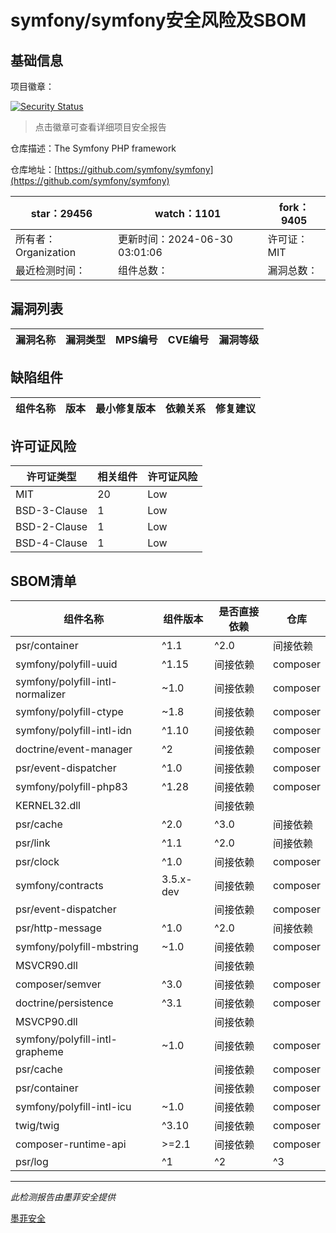 # symfony/symfony安全风险及SBOM

## 基础信息

项目徽章：

[![Security Status](https://www.murphysec.com/platform3/v31/badge/1807135690451873792.svg)](https://www.murphysec.com/console/report/1691516035264176128/1807135690451873792)

> 点击徽章可查看详细项目安全报告

仓库描述：The Symfony PHP framework

仓库地址：[https://github.com/symfony/symfony](https://github.com/symfony/symfony)

| star：29456 | watch：1101 | fork：9405 |
| ----------- | -------------- | ------------ |
| 所有者：Organization | 更新时间：2024-06-30 03:01:06 | 许可证：MIT |
| 最近检测时间： | 组件总数： | 漏洞总数： |




## 漏洞列表

| 漏洞名称 | 漏洞类型 | MPS编号 | CVE编号 | 漏洞等级 |
| ------- | ------ | ------- | ------ | ----- |





## 缺陷组件

| 组件名称 | 版本 | 最小修复版本 | 依赖关系 | 修复建议 |
| -------- | ---- | ------------ | -------- | -------- |





## 许可证风险

| 许可证类型 | 相关组件 | 许可证风险 |
| ---------- | -------- | ---------- |
|MIT|20|Low|
|BSD-3-Clause|1|Low|
|BSD-2-Clause|1|Low|
|BSD-4-Clause|1|Low|




## SBOM清单

| 组件名称 | 组件版本 | 是否直接依赖 | 仓库 |
| -------- | -------- | ------------ | ---- |
|psr/container|^1.1|^2.0|间接依赖|composer|
|symfony/polyfill-uuid|^1.15|间接依赖|composer|
|symfony/polyfill-intl-normalizer|~1.0|间接依赖|composer|
|symfony/polyfill-ctype|~1.8|间接依赖|composer|
|symfony/polyfill-intl-idn|^1.10|间接依赖|composer|
|doctrine/event-manager|^2|间接依赖|composer|
|psr/event-dispatcher|^1.0|间接依赖|composer|
|symfony/polyfill-php83|^1.28|间接依赖|composer|
|KERNEL32.dll||间接依赖||
|psr/cache|^2.0|^3.0|间接依赖|composer|
|psr/link|^1.1|^2.0|间接依赖|composer|
|psr/clock|^1.0|间接依赖|composer|
|symfony/contracts|3.5.x-dev|间接依赖|composer|
|psr/event-dispatcher||间接依赖|composer|
|psr/http-message|^1.0|^2.0|间接依赖|composer|
|symfony/polyfill-mbstring|~1.0|间接依赖|composer|
|MSVCR90.dll||间接依赖||
|composer/semver|^3.0|间接依赖|composer|
|doctrine/persistence|^3.1|间接依赖|composer|
|MSVCP90.dll||间接依赖||
|symfony/polyfill-intl-grapheme|~1.0|间接依赖|composer|
|psr/cache||间接依赖|composer|
|psr/container||间接依赖|composer|
|symfony/polyfill-intl-icu|~1.0|间接依赖|composer|
|twig/twig|^3.10|间接依赖|composer|
|composer-runtime-api|>=2.1|间接依赖|composer|
|psr/log|^1|^2|^3|间接依赖|composer|


------

*此检测报告由墨菲安全提供*

[墨菲安全](www.murphysec.com)